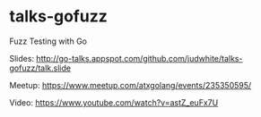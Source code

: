 # talks-gofuzz
Fuzz Testing with Go

Slides: http://go-talks.appspot.com/github.com/judwhite/talks-gofuzz/talk.slide

Meetup: https://www.meetup.com/atxgolang/events/235350595/

Video: https://www.youtube.com/watch?v=astZ_euFx7U
